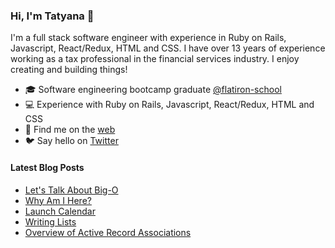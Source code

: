 ### Hi, I'm Tatyana 👋

<!--
**tcelovsky/tcelovsky** is a ✨ _special_ ✨ repository because its `README.md` (this file) appears on your GitHub profile.
-->

I'm a full stack software engineer with experience in Ruby on Rails, Javascript, React/Redux, HTML and CSS. I have over 13 years of experience working as a tax professional in the financial services industry. I enjoy creating and building things!

- 🎓 Software engineering bootcamp graduate [@flatiron-school](https://flatironschool.com/)
- :computer: Experience with Ruby on Rails, Javascript, React/Redux, HTML and CSS
- :pencil: Find me on the [web](https://www.tatyanacelovsky.com/)
- :bird: Say hello on [Twitter](https://twitter.com/TatyanaCelovsky)

#### Latest Blog Posts

<!-- BLOG-POST-LIST:START -->
- [Let's Talk About Big-O](http://tatyanacelovsky.com/let's_talk_about_big_o)
- [Why Am I Here?](http://tatyanacelovsky.com/why_am_i_here)
- [Launch Calendar](http://tatyanacelovsky.com/launch_calendar)
- [Writing Lists](http://tatyanacelovsky.com/writing_lists)
- [Overview of Active Record Associations](http://tatyanacelovsky.com/overview_of_active_record_associations)
<!-- BLOG-POST-LIST:END -->
